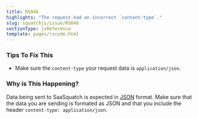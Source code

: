 ```yaml
---
title: RS046
highlights: "The request had an incorrect `content-type`."
slug: squatchjs/issue/RS046
sectionType: jsReference
template: pages/rscode.html
---
```


### Tips To Fix This

 - Make sure the `content-type` your request data is `application/json`.

### Why is This Happening?

Data being sent to SaaSquatch is expected in [JSON](http://www.json.org/) format. Make sure that the data you are sending is formated as JSON and that you include the header `content-type: application/json`.
